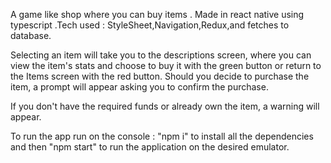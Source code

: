 A game like shop where you can buy items . Made in react native using typescript .Tech used : StyleSheet,Navigation,Redux,and fetches to database.

Selecting an item will take you to the descriptions screen, where you can view the item's stats and choose to buy it with the green button or return to the Items screen with the red button. Should you decide to purchase the item, a prompt will appear asking you to confirm the purchase.

If you don't have the required funds or already own the item, a warning will appear.


To run the app run on the console : "npm i" to install all the dependencies and then "npm start" to run the application on the desired emulator.

